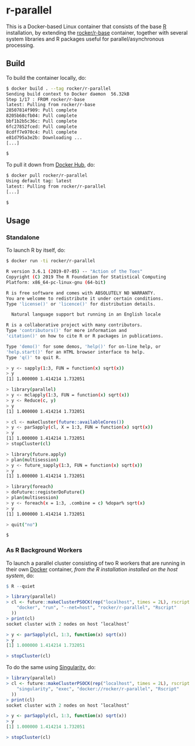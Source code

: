 # r-parallel

This is a Docker-based Linux container that consists of the base [R] installation, by extending the [rocker/r-base] container, together with several system libraries and R packages useful for parallel/asynchronous processing.


## Build

To build the container locally, do:

```sh
$ docker build . --tag rocker/r-parallel
Sending build context to Docker daemon  56.32kB
Step 1/17 : FROM rocker/r-base
latest: Pulling from rocker/r-base
28507814f909: Pull complete 
8205b68cfb04: Pull complete 
bbf1b2b5c36c: Pull complete 
6fc27852fced: Pull complete 
8cdff7e970c4: Pull complete 
e81d795a3e2b: Downloading ...
[...]

$ 
```

To pull it down from [Docker Hub](https://hub.docker.com/r/rocker/r-parallel/), do:

```sh
$ docker pull rocker/r-parallel
Using default tag: latest
latest: Pulling from rocker/r-parallel
[...]

$ 
```


## Usage

### Standalone

To launch R by itself, do:

```sh
$ docker run -ti rocker/r-parallel

R version 3.6.1 (2019-07-05) -- "Action of the Toes"
Copyright (C) 2019 The R Foundation for Statistical Computing
Platform: x86_64-pc-linux-gnu (64-bit)

R is free software and comes with ABSOLUTELY NO WARRANTY.
You are welcome to redistribute it under certain conditions.
Type 'license()' or 'licence()' for distribution details.

  Natural language support but running in an English locale

R is a collaborative project with many contributors.
Type 'contributors()' for more information and
'citation()' on how to cite R or R packages in publications.

Type 'demo()' for some demos, 'help()' for on-line help, or
'help.start()' for an HTML browser interface to help.
Type 'q()' to quit R.

> y <- sapply(1:3, FUN = function(x) sqrt(x))
> y
[1] 1.000000 1.414214 1.732051

> library(parallel)
> y <- mclapply(1:3, FUN = function(x) sqrt(x))
> y <- Reduce(c, y)
> y
[1] 1.000000 1.414214 1.732051

> cl <- makeCluster(future::availableCores())
> y <- parSapply(cl, X = 1:3, FUN = function(x) sqrt(x))
> y
[1] 1.000000 1.414214 1.732051
> stopCluster(cl)

> library(future.apply)
> plan(multisession)
> y <- future_sapply(1:3, FUN = function(x) sqrt(x))
> y
[1] 1.000000 1.414214 1.732051

> library(foreach)
> doFuture::registerDoFuture()
> plan(multisession)
> y <- foreach(x = 1:3, .combine = c) %dopar% sqrt(x)
> y
[1] 1.000000 1.414214 1.732051

> quit("no")

$ 
```


### As R Background Workers

To launch a parallel cluster consisting of two R workers that are running in their own [Docker] container, _from the R installation installed on the host system_, do:

```r
$ R --quiet

> library(parallel)
> cl <- future::makeClusterPSOCK(rep("localhost", times = 2L), rscript = c(
    "docker", "run", "--net=host", "rocker/r-parallel", "Rscript"
  ))
> print(cl)
socket cluster with 2 nodes on host ‘localhost’

> y <- parSapply(cl, 1:3, function(x) sqrt(x))
> y
[1] 1.000000 1.414214 1.732051

> stopCluster(cl)
```

To do the same using [Singularity], do:

```r
> library(parallel)
> cl <- future::makeClusterPSOCK(rep("localhost", times = 2L), rscript = c(
    "singularity", "exec", "docker://rocker/r-parallel", "Rscript"
  ))
> print(cl)
socket cluster with 2 nodes on host ‘localhost’

> y <- parSapply(cl, 1:3, function(x) sqrt(x))
> y
[1] 1.000000 1.414214 1.732051

> stopCluster(cl)
```

[R]: https://www.r-project.org/
[Docker]: https://www.docker.com/
[Singularity]: https://www.sylabs.io/singularity/
[rocker/r-base]: https://hub.docker.com/r/rocker/r-base/
